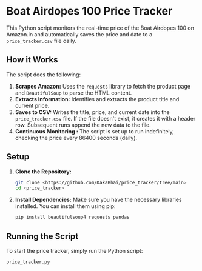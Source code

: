 # Boat Airdopes 100 Price Tracker

This Python script monitors the real-time price of the Boat Airdopes 100 on Amazon.in and automatically saves the price and date to a `price_tracker.csv` file daily.

## How it Works

The script does the following:

1.  **Scrapes Amazon:** Uses the `requests` library to fetch the product page and `BeautifulSoup` to parse the HTML content.
2.  **Extracts Information:** Identifies and extracts the product title and current price.
3.  **Saves to CSV:** Writes the title, price, and current date into the `price_tracker.csv` file. If the file doesn't exist, it creates it with a header row. Subsequent runs append the new data to the file.
4.  **Continuous Monitoring :** The script is set up to run indefinitely, checking the price every 86400 seconds (daily).

## Setup

1.  **Clone the Repository:**
    ```bash
    git clone <https://github.com/DakaBhai/price_tracker/tree/main>
    cd <price_tracker>
    ```

2.  **Install Dependencies:**
    Make sure you have the necessary libraries installed. You can install them using pip:
    ```bash
    pip install beautifulsoup4 requests pandas
    ```

## Running the Script

To start the price tracker, simply run the Python script:

```bash
price_tracker.py
